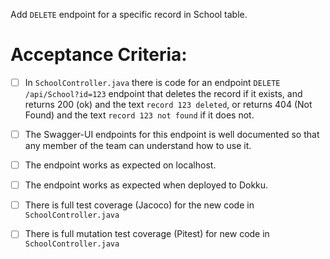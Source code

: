  Add `DELETE` endpoint for a specific record in School table.

# Acceptance Criteria:

- [ ] In `SchoolController.java` there is code for an 
      endpoint `DELETE /api/School?id=123` endpoint 
      that deletes the record if it exists, and returns 200 (ok) and 
      the text `record 123 deleted`, or returns 404 (Not Found) and
      the text `record 123 not found` if it does not.
- [ ] The Swagger-UI endpoints for this endpoint is well documented
      so that any member of the team can understand how to use it.
- [ ] The endpoint works as expected on localhost.
- [ ] The endpoint works as expected when deployed to Dokku.
- [ ] There is full test coverage (Jacoco) for the new code in 
      `SchoolController.java`
- [ ] There is full mutation test coverage (Pitest) for new code in
      `SchoolController.java`


